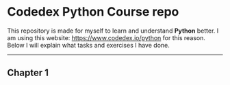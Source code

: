 # Codedex Python Course repo #

This repository is made for myself to learn and understand **Python** better.
I am using this website: https://www.codedex.io/python for this reason.
Below I will explain what tasks and exercises I have done.

----

## Chapter 1 ##


